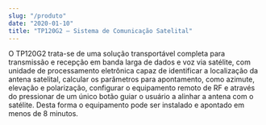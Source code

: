 ```yaml
---
slug: "/produto"
date: "2020-01-10"
title: "TP120G2 – Sistema de Comunicação Satelital"
---
```


O TP120G2 trata-se de uma solução transportável completa para transmissão e recepção em banda larga de dados e voz via satélite, com unidade de processamento eletrônica capaz de identificar a localização da antena satelital, calcular os parâmetros para apontamento, como azimute, elevação e polarização, configurar o equipamento remoto de RF e através do pressionar de um único botão guiar o usuário a alinhar a antena com o satélite. Desta forma o equipamento pode ser instalado e apontado em menos de 8 minutos.